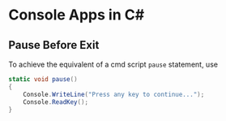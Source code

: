 # Console Apps in C#

## Pause Before Exit

To achieve the equivalent of a cmd script `pause` statement, use

```C#
static void pause()
{
    Console.WriteLine("Press any key to continue...");
    Console.ReadKey();
}
```